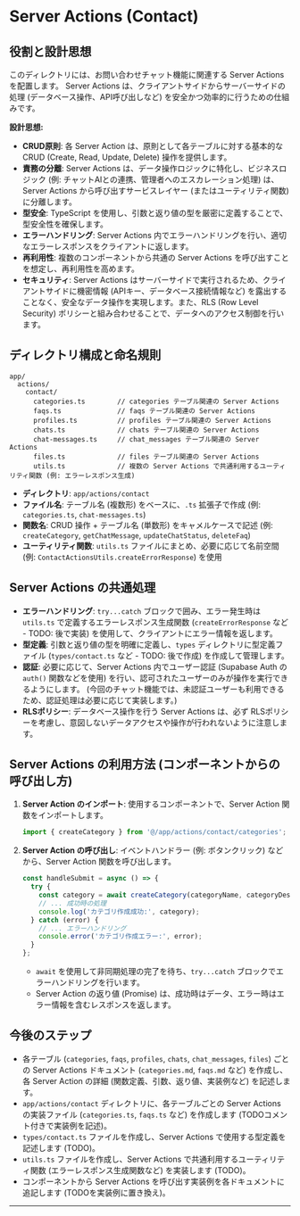 # Server Actions (Contact)

## 役割と設計思想

このディレクトリには、お問い合わせチャット機能に関連する Server Actions を配置します。
Server Actions は、クライアントサイドからサーバーサイドの処理 (データベース操作、API呼び出しなど) を安全かつ効率的に行うための仕組みです。

**設計思想:**

*   **CRUD原則**: 各 Server Action は、原則として各テーブルに対する基本的な CRUD (Create, Read, Update, Delete) 操作を提供します。
*   **責務の分離**:  Server Actions は、データ操作ロジックに特化し、ビジネスロジック (例:  チャットAIとの連携、管理者へのエスカレーション処理) は、Server Actions から呼び出すサービスレイヤー (またはユーティリティ関数) に分離します。
*   **型安全**: TypeScript を使用し、引数と返り値の型を厳密に定義することで、型安全性を確保します。
*   **エラーハンドリング**:  Server Actions 内でエラーハンドリングを行い、適切なエラーレスポンスをクライアントに返します。
*   **再利用性**:  複数のコンポーネントから共通の Server Actions を呼び出すことを想定し、再利用性を高めます。
*   **セキュリティ**:  Server Actions はサーバーサイドで実行されるため、クライアントサイドに機密情報 (APIキー、データベース接続情報など) を露出することなく、安全なデータ操作を実現します。また、RLS (Row Level Security) ポリシーと組み合わせることで、データへのアクセス制御を行います。

## ディレクトリ構成と命名規則

```
app/
  actions/
    contact/
      categories.ts        // categories テーブル関連の Server Actions
      faqs.ts              // faqs テーブル関連の Server Actions
      profiles.ts          // profiles テーブル関連の Server Actions
      chats.ts             // chats テーブル関連の Server Actions
      chat-messages.ts     // chat_messages テーブル関連の Server Actions
      files.ts             // files テーブル関連の Server Actions
      utils.ts             // 複数の Server Actions で共通利用するユーティリティ関数 (例: エラーレスポンス生成)
```

*   **ディレクトリ**:  `app/actions/contact`
*   **ファイル名**:  テーブル名 (複数形) をベースに、`.ts` 拡張子で作成 (例: `categories.ts`, `chat-messages.ts`)
*   **関数名**:  CRUD 操作 + テーブル名 (単数形) をキャメルケースで記述 (例: `createCategory`, `getChatMessage`, `updateChatStatus`, `deleteFaq`)
*   **ユーティリティ関数**:  `utils.ts` ファイルにまとめ、必要に応じて名前空間 (例: `ContactActionsUtils.createErrorResponse`) を使用

## Server Actions の共通処理

*   **エラーハンドリング**:  `try...catch` ブロックで囲み、エラー発生時は `utils.ts` で定義するエラーレスポンス生成関数 (`createErrorResponse` など - TODO: 後で実装) を使用して、クライアントにエラー情報を返します。
*   **型定義**:  引数と返り値の型を明確に定義し、`types` ディレクトリに型定義ファイル (`types/contact.ts` など - TODO: 後で作成) を作成して管理します。
*   **認証**:  必要に応じて、Server Actions 内でユーザー認証 (Supabase Auth の `auth()` 関数などを使用) を行い、認可されたユーザーのみが操作を実行できるようにします。 (今回のチャット機能では、未認証ユーザーも利用できるため、認証処理は必要に応じて実装します。)
*   **RLSポリシー**:  データベース操作を行う Server Actions は、必ず RLSポリシーを考慮し、意図しないデータアクセスや操作が行われないように注意します。

## Server Actions の利用方法 (コンポーネントからの呼び出し方)

1.  **Server Action のインポート**:  使用するコンポーネントで、Server Action 関数をインポートします。

    ```typescript
    import { createCategory } from '@/app/actions/contact/categories';
    ```

2.  **Server Action の呼び出し**:  イベントハンドラー (例: ボタンクリック) などから、Server Action 関数を呼び出します。

    ```typescript
    const handleSubmit = async () => {
      try {
        const category = await createCategory(categoryName, categoryDescription, categoryIcon);
        // ... 成功時の処理
        console.log('カテゴリ作成成功:', category);
      } catch (error) {
        // ... エラーハンドリング
        console.error('カテゴリ作成エラー:', error);
      }
    };
    ```

    *   `await` を使用して非同期処理の完了を待ち、`try...catch` ブロックでエラーハンドリングを行います。
    *   Server Action の返り値 (Promise) は、成功時はデータ、エラー時はエラー情報を含むレスポンスを返します。

## 今後のステップ

*   各テーブル (`categories`, `faqs`, `profiles`, `chats`, `chat_messages`, `files`) ごとの Server Actions ドキュメント (`categories.md`, `faqs.md` など) を作成し、各 Server Action の詳細 (関数定義、引数、返り値、実装例など) を記述します。
*   `app/actions/contact` ディレクトリに、各テーブルごとの Server Actions の実装ファイル (`categories.ts`, `faqs.ts` など) を作成します (TODOコメント付きで実装例を記述)。
*   `types/contact.ts` ファイルを作成し、Server Actions で使用する型定義を記述します (TODO)。
*   `utils.ts` ファイルを作成し、Server Actions で共通利用するユーティリティ関数 (エラーレスポンス生成関数など) を実装します (TODO)。
*   コンポーネントから Server Actions を呼び出す実装例を各ドキュメントに追記します (TODOを実装例に置き換え)。

---